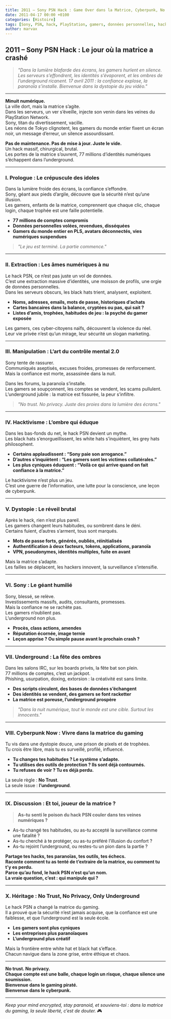 ```yaml
---
title: 2011 – Sony PSN Hack : Game Over dans la Matrice, Cyberpunk, No Trust & Black Hat Underground
date: 2011-04-17 00:00 +0100
categories: [Histoire]
tags: [Sony, PSN, hack, PlayStation, gamers, données personnelles, hacktivisme, underground, cyberpunk, dystopie, blackhat]
author: marvax
---
```


## 2011 – Sony PSN Hack : Le jour où la matrice a crashé

> *"Dans la lumière blafarde des écrans, les gamers hurlent en silence. Les serveurs s’effondrent, les identités s’évaporent, et les ombres de l’underground ricanent. 17 avril 2011 : la confiance explose, la paranoïa s’installe. Bienvenue dans la dystopie du jeu vidéo."*

---

**Minuit numérique.**  
La ville dort, mais la matrice s’agite.  
Dans les serveurs, un ver s’éveille, injecte son venin dans les veines du PlayStation Network.  
Sony, titan du divertissement, vacille.  
Les néons de Tokyo clignotent, les gamers du monde entier fixent un écran noir, un message d’erreur, un silence assourdissant.

**Pas de maintenance. Pas de mise à jour. Juste le vide.**  
Un hack massif, chirurgical, brutal.  
Les portes de la matrice s’ouvrent, 77 millions d’identités numériques s’échappent dans l’underground.

---

### I. Prologue : Le crépuscule des idoles

Dans la lumière froide des écrans, la confiance s’effondre.  
Sony, géant aux pieds d’argile, découvre que la sécurité n’est qu’une illusion.  
Les gamers, enfants de la matrice, comprennent que chaque clic, chaque login, chaque trophée est une faille potentielle.

- **77 millions de comptes compromis**  
- **Données personnelles volées, revendues, disséquées**  
- **Gamers du monde entier en PLS, avatars déconnectés, vies numériques suspendues**

> *"Le jeu est terminé. La partie commence."*

---

### II. Extraction : Les âmes numériques à nu

Le hack PSN, ce n’est pas juste un vol de données.  
C’est une extraction massive d’identités, une moisson de profils, une orgie de données personnelles.  
Dans les serveurs obscurs, les black hats trient, analysent, exploitent.

- **Noms, adresses, emails, mots de passe, historiques d’achats**  
- **Cartes bancaires dans la balance, cryptées ou pas, qui sait ?**  
- **Listes d’amis, trophées, habitudes de jeu : la psyché du gamer exposée**

Les gamers, ces cyber-citoyens naïfs, découvrent la violence du réel.  
Leur vie privée n’est qu’un mirage, leur sécurité un slogan marketing.

---

### III. Manipulation : L’art du contrôle mental 2.0

Sony tente de rassurer.  
Communiqués aseptisés, excuses froides, promesses de renforcement.  
Mais la confiance est morte, assassinée dans la nuit.

Dans les forums, la paranoïa s’installe.  
Les gamers se soupçonnent, les comptes se vendent, les scams pullulent.  
L’underground jubile : la matrice est fissurée, la peur s’infiltre.

> *"No trust. No privacy. Juste des proies dans la lumière des écrans."*

---

### IV. Hacktivisme : L’ombre qui éduque

Dans les bas-fonds du net, le hack PSN devient un mythe.  
Les black hats s’enorgueillissent, les white hats s’inquiètent, les grey hats philosophent.

- **Certains applaudissent : “Sony paie son arrogance.”**
- **D’autres s’inquiètent : “Les gamers sont les victimes collatérales.”**
- **Les plus cyniques éduquent : “Voilà ce qui arrive quand on fait confiance à la matrice.”**

Le hacktivisme n’est plus un jeu.  
C’est une guerre de l’information, une lutte pour la conscience, une leçon de cyberpunk.

---

### V. Dystopie : Le réveil brutal

Après le hack, rien n’est plus pareil.  
Les gamers changent leurs habitudes, ou sombrent dans le déni.  
Certains fuient, d’autres s’arment, tous sont marqués.

- **Mots de passe forts, générés, oubliés, réinitialisés**
- **Authentification à deux facteurs, tokens, applications, paranoïa**
- **VPN, pseudonymes, identités multiples, fuite en avant**

Mais la matrice s’adapte.  
Les failles se déplacent, les hackers innovent, la surveillance s’intensifie.

---

### VI. Sony : Le géant humilié

Sony, blessé, se relève.  
Investissements massifs, audits, consultants, promesses.  
Mais la confiance ne se rachète pas.  
Les gamers n’oublient pas.  
L’underground non plus.

- **Procès, class actions, amendes**
- **Réputation écornée, image ternie**
- **Leçon apprise ? Ou simple pause avant le prochain crash ?**

---

### VII. Underground : La fête des ombres

Dans les salons IRC, sur les boards privés, la fête bat son plein.  
77 millions de comptes, c’est un jackpot.  
Phishing, usurpation, doxing, extorsion : la créativité est sans limite.

- **Des scripts circulent, des bases de données s’échangent**
- **Des identités se vendent, des gamers se font racketter**
- **La matrice est poreuse, l’underground prospère**

> *"Dans la nuit numérique, tout le monde est une cible. Surtout les innocents."*

---

### VIII. Cyberpunk Now : Vivre dans la matrice du gaming

Tu vis dans une dystopie douce, une prison de pixels et de trophées.  
Tu crois être libre, mais tu es surveillé, profilé, influencé.

- **Tu changes tes habitudes ? Le système s’adapte.**
- **Tu utilises des outils de protection ? Ils sont déjà contournés.**
- **Tu refuses de voir ? Tu es déjà perdu.**

La seule règle : **No Trust**.  
La seule issue : **l’underground**.

---

### IX. Discussion : Et toi, joueur de la matrice ?

> **As-tu senti le poison du hack PSN couler dans tes veines numériques ?**

- As-tu changé tes habitudes, ou as-tu accepté la surveillance comme une fatalité ?
- As-tu cherché à te protéger, ou as-tu préféré l’illusion du confort ?
- As-tu rejoint l’underground, ou restes-tu un pion dans la partie ?

**Partage tes hacks, tes paranoïas, tes outils, tes échecs.  
Raconte comment tu as tenté de t’extraire de la matrice, ou comment tu t’y es perdu.  
Parce qu’au fond, le hack PSN n’est qu’un nom.  
La vraie question, c’est : qui manipule qui ?**

---

### X. Héritage : No Trust, No Privacy, Only Underground

Le hack PSN a changé la matrice du gaming.  
Il a prouvé que la sécurité n’est jamais acquise, que la confiance est une faiblesse, et que l’underground est la seule école.

- **Les gamers sont plus cyniques**
- **Les entreprises plus paranoïaques**
- **L’underground plus créatif**

Mais la frontière entre white hat et black hat s’efface.  
Chacun navigue dans la zone grise, entre éthique et chaos.

---

**No trust. No privacy.  
Chaque compte est une balle, chaque login un risque, chaque silence une soumission.  
Bienvenue dans le gaming piraté.  
Bienvenue dans le cyberpunk.**

---

*Keep your mind encrypted, stay paranoid, et souviens-toi : dans la matrice du gaming, la seule liberté, c’est de douter.* 🎮